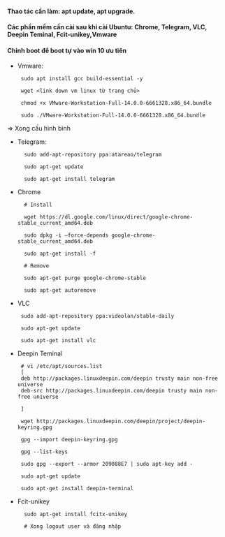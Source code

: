 #### Thao tác cần làm: apt update, apt upgrade.
#### Các phần mềm cần cài sau khi cài Ubuntu: Chrome, Telegram, VLC, Deepin Teminal, Fcit-unikey,Vmware
#### Chỉnh boot để boot tự vào win 10 ưu tiên

* Vmware:

       sudo apt install gcc build-essential -y
       
       wget <link down vm linux từ trang chủ>
       
       chmod +x VMware-Workstation-Full-14.0.0-6661328.x86_64.bundle
       
       sudo ./VMware-Workstation-Full-14.0.0-6661328.x86_64.bundle
       
=> Xong cấu hình bình 

* Telegram:

        sudo add-apt-repository ppa:atareao/telegram

        sudo apt-get update

        sudo apt-get install telegram       
    

* Chrome 

        # Install
        
        wget https://dl.google.com/linux/direct/google-chrome-stable_current_amd64.deb
        
        sudo dpkg -i –force-depends google-chrome-stable_current_amd64.deb
        
        sudo apt-get install -f

        # Remove
        
        sudo apt-get purge google-chrome-stable
        
        sudo apt-get autoremove
        
 * VLC
 
        sudo add-apt-repository ppa:videolan/stable-daily
        
        sudo apt-get update
        
        sudo apt-get install vlc
        
 * Deepin Teminal
 
        # vi /etc/apt/sources.list
        [
        deb http://packages.linuxdeepin.com/deepin trusty main non-free universe
        deb-src http://packages.linuxdeepin.com/deepin trusty main non-free universe
        
        ]
        
        wget http://packages.linuxdeepin.com/deepin/project/deepin-keyring.gpg
        
        gpg --import deepin-keyring.gpg
        
        gpg --list-keys
        
        sudo gpg --export --armor 209088E7 | sudo apt-key add -
        
        sudo apt-get update

        sudo apt-get install deepin-terminal

* Fcit-unikey

        sudo apt-get install fcitx-unikey
        
        # Xong logout user và đăng nhập 

